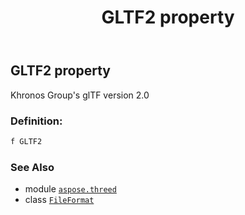﻿---
title: GLTF2 property
second_title: Aspose.3D for Python via .NET API References
description: 
type: docs
weight: 300
url: /python-net/aspose.threed/fileformat/gltf2/
is_root: false
---

## GLTF2 property


Khronos Group's glTF version 2.0
### Definition:
```python
f GLTF2 
```

### See Also
* module [`aspose.threed`](../../)
* class [`FileFormat`](/3d/python-net/aspose.threed/fileformat)
